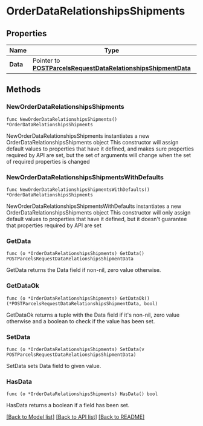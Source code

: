 # OrderDataRelationshipsShipments

## Properties

Name | Type | Description | Notes
------------ | ------------- | ------------- | -------------
**Data** | Pointer to [**POSTParcelsRequestDataRelationshipsShipmentData**](POSTParcelsRequestDataRelationshipsShipmentData.md) |  | [optional] 

## Methods

### NewOrderDataRelationshipsShipments

`func NewOrderDataRelationshipsShipments() *OrderDataRelationshipsShipments`

NewOrderDataRelationshipsShipments instantiates a new OrderDataRelationshipsShipments object
This constructor will assign default values to properties that have it defined,
and makes sure properties required by API are set, but the set of arguments
will change when the set of required properties is changed

### NewOrderDataRelationshipsShipmentsWithDefaults

`func NewOrderDataRelationshipsShipmentsWithDefaults() *OrderDataRelationshipsShipments`

NewOrderDataRelationshipsShipmentsWithDefaults instantiates a new OrderDataRelationshipsShipments object
This constructor will only assign default values to properties that have it defined,
but it doesn't guarantee that properties required by API are set

### GetData

`func (o *OrderDataRelationshipsShipments) GetData() POSTParcelsRequestDataRelationshipsShipmentData`

GetData returns the Data field if non-nil, zero value otherwise.

### GetDataOk

`func (o *OrderDataRelationshipsShipments) GetDataOk() (*POSTParcelsRequestDataRelationshipsShipmentData, bool)`

GetDataOk returns a tuple with the Data field if it's non-nil, zero value otherwise
and a boolean to check if the value has been set.

### SetData

`func (o *OrderDataRelationshipsShipments) SetData(v POSTParcelsRequestDataRelationshipsShipmentData)`

SetData sets Data field to given value.

### HasData

`func (o *OrderDataRelationshipsShipments) HasData() bool`

HasData returns a boolean if a field has been set.


[[Back to Model list]](../README.md#documentation-for-models) [[Back to API list]](../README.md#documentation-for-api-endpoints) [[Back to README]](../README.md)


